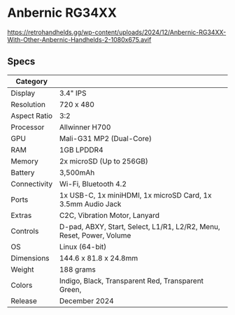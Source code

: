 # Anbernic RG34XX
https://retrohandhelds.gg/wp-content/uploads/2024/12/Anbernic-RG34XX-With-Other-Anbernic-Handhelds-2-1080x675.avif


## Specs

| Category     |   |
|--------------|---|
| Display      | 3.4" IPS  |
| Resolution   | 720 x 480  |
| Aspect Ratio | 3:2  |
| Processor    | Allwinner H700  |
| GPU          | Mali-G31 MP2 (Dual-Core)  |
| RAM          | 1GB LPDDR4  |
| Memory       | 2x microSD (Up to 256GB)  |
| Battery      | 3,500mAh  |
| Connectivity | Wi-Fi, Bluetooth 4.2  |
| Ports        | 1x USB-C, 1x miniHDMI, 1x microSD Card, 1x 3.5mm Audio Jack  |
| Extras       | C2C, Vibration Motor, Lanyard  |
| Controls     | D-pad, ABXY, Start, Select, L1/R1, L2/R2, Menu, Reset, Power, Volume  |
| OS           | Linux (64-bit)  |
| Dimensions   | 144.6 x 81.8 x 24.8mm  |
| Weight       | 188 grams  |
| Colors       | Indigo, Black, Transparent Red, Transparent Green,   |
| Release      | December 2024  |
